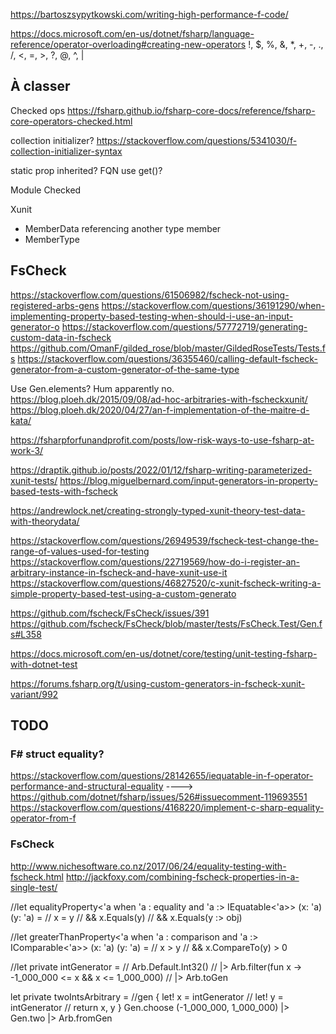﻿
https://bartoszsypytkowski.com/writing-high-performance-f-code/

https://docs.microsoft.com/en-us/dotnet/fsharp/language-reference/operator-overloading#creating-new-operators
!, $, %, &, *, +, -, ., /, <, =, >, ?, @, ^, |

À classer
---------

Checked ops
https://fsharp.github.io/fsharp-core-docs/reference/fsharp-core-operators-checked.html

collection initializer?
https://stackoverflow.com/questions/5341030/f-collection-initializer-syntax

static prop inherited? FQN
use get()?

Module Checked

Xunit
- MemberData referencing another type member
- MemberType

FsCheck
-------
    
https://stackoverflow.com/questions/61506982/fscheck-not-using-registered-arbs-gens
https://stackoverflow.com/questions/36191290/when-implementing-property-based-testing-when-should-i-use-an-input-generator-o
https://stackoverflow.com/questions/57772719/generating-custom-data-in-fscheck
https://github.com/OmanF/gilded_rose/blob/master/GildedRoseTests/Tests.fs
https://stackoverflow.com/questions/36355460/calling-default-fscheck-generator-from-a-custom-generator-of-the-same-type

Use Gen.elements? Hum apparently no.
https://blog.ploeh.dk/2015/09/08/ad-hoc-arbitraries-with-fscheckxunit/
https://blog.ploeh.dk/2020/04/27/an-f-implementation-of-the-maitre-d-kata/

https://fsharpforfunandprofit.com/posts/low-risk-ways-to-use-fsharp-at-work-3/

https://draptik.github.io/posts/2022/01/12/fsharp-writing-parameterized-xunit-tests/
https://blog.miguelbernard.com/input-generators-in-property-based-tests-with-fscheck

https://andrewlock.net/creating-strongly-typed-xunit-theory-test-data-with-theorydata/

https://stackoverflow.com/questions/26949539/fscheck-test-change-the-range-of-values-used-for-testing
https://stackoverflow.com/questions/22719569/how-do-i-register-an-arbitrary-instance-in-fscheck-and-have-xunit-use-it
https://stackoverflow.com/questions/46827520/c-xunit-fscheck-writing-a-simple-property-based-test-using-a-custom-generato

https://github.com/fscheck/FsCheck/issues/391
https://github.com/fscheck/FsCheck/blob/master/tests/FsCheck.Test/Gen.fs#L358

https://docs.microsoft.com/en-us/dotnet/core/testing/unit-testing-fsharp-with-dotnet-test

https://forums.fsharp.org/t/using-custom-generators-in-fscheck-xunit-variant/992

TODO
----

### F# struct equality?

https://stackoverflow.com/questions/28142655/iequatable-in-f-operator-performance-and-structural-equality
----> https://github.com/dotnet/fsharp/issues/526#issuecomment-119693551
https://stackoverflow.com/questions/4168220/implement-c-sharp-equality-operator-from-f

### FsCheck
http://www.nichesoftware.co.nz/2017/06/24/equality-testing-with-fscheck.html
http://jackfoxy.com/combining-fscheck-properties-in-a-single-test/

//let equalityProperty<'a when 'a : equality and 'a :> IEquatable<'a>> (x: 'a) (y: 'a) =
//    x = y
//    && x.Equals(y)
//    && x.Equals(y :> obj)

//let greaterThanProperty<'a when 'a : comparison and 'a :> IComparable<'a>> (x: 'a) (y: 'a) =
//    x > y
//    && x.CompareTo(y) > 0

//let private intGenerator =
//    Arb.Default.Int32()
//    |> Arb.filter(fun x -> -1_000_000 <= x && x <= 1_000_000)
//    |> Arb.toGen

let private twoIntsArbitrary =
    //gen { let! x = intGenerator
    //      let! y = intGenerator
    //      return x, y }
    Gen.choose (-1_000_000, 1_000_000)
    |> Gen.two
    |> Arb.fromGen
